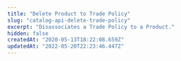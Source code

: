 ```yaml
---
title: "Delete Product to Trade Policy"
slug: "catalog-api-delete-trade-policy"
excerpt: "Disassociates a Trade Policy to a Product."
hidden: false
createdAt: "2020-05-13T18:22:08.659Z"
updatedAt: "2022-05-20T22:23:46.447Z"
---
```

